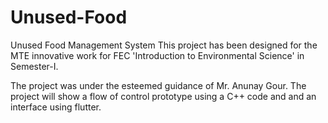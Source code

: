 # Unused-Food
Unused Food Management System
This project has been designed for the MTE innovative work for FEC 'Introduction to Environmental Science' in Semester-I.

The project was under the esteemed guidance of Mr. Anunay Gour. The project will show a flow of control prototype using a C++ code and and an interface using flutter. 
